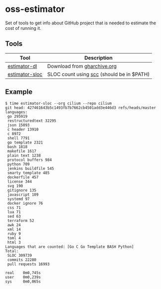 # oss-estimator

Set of tools to get info about GitHub project that is needed to estimate the cost of running it.

## Tools

| Tool                                           | Description                                                                 |
|------------------------------------------------|-----------------------------------------------------------------------------|
| [estimator-dl](./cmd/estimator-dl/main.go)     | Download from [gharchive.org](https://gharchive.org)                        |
| [estimator-sloc](./cmd/estimator-sloc/main.go) | SLOC count using [scc](https://github.com/boyter/scc/) (should be in $PATH) |


## Example

```console
$ time estimator-sloc --org cilium --repo cilium
git head: 427461643b5c1493fb7b7662cb4501add3e446d3 refs/heads/master
languages:
 go 295919
 restructuredtext 32295
 json 15093
 c header 13910
 c 8972
 shell 7791
 go template 2321
 bash 1818
 makefile 1617
 plain text 1238
 protocol buffers 984
 python 709
 jenkins buildfile 545
 smarty template 485
 dockerfile 457
 license 344
 svg 190
 gitignore 135
 javascript 109
 systemd 97
 docker ignore 76
 css 71
 lua 71
 sed 63
 terraform 52
 awk 24
 xml 14
 ruby 9
 toml 4
 html 3
Languages that are counted: [Go C Go Template BASH Python]
Total:
 SLOC 309739
 commits 22280
 pull requests 16993

real    0m0,745s
user    0m0,239s
sys     0m0,065s
```